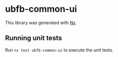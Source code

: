 # ubfb-common-ui

This library was generated with [Nx](https://nx.dev).

## Running unit tests

Run `nx test ubfb-common-ui` to execute the unit tests.
